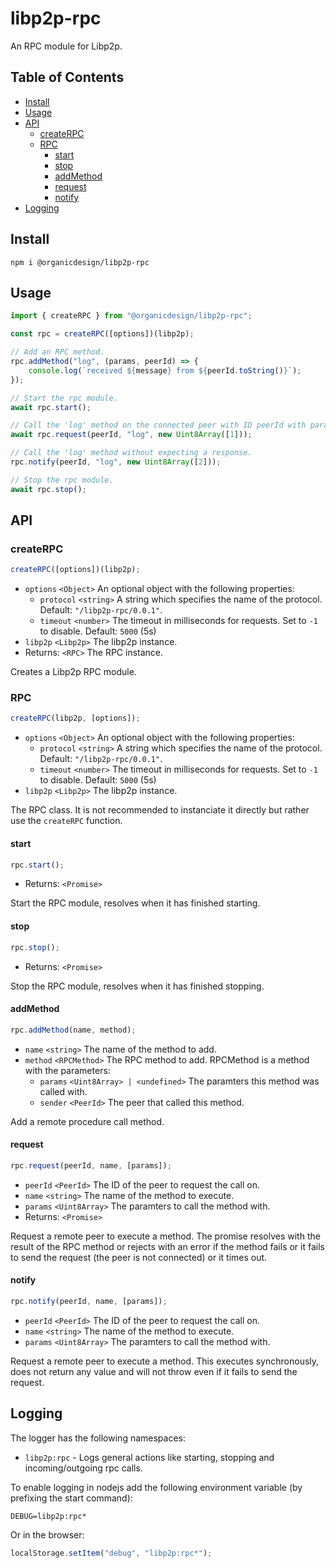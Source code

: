 # libp2p-rpc

An RPC module for Libp2p.

## Table of Contents

- [Install](#install)
- [Usage](#usage)
- [API](#api)
  - [createRPC](#createrpc)
  - [RPC](#rpc)
    - [start](#start)
    - [stop](#stop)
    - [addMethod](#addmethod)
    - [request](#request)
    - [notify](#notify)
- [Logging](#logging)

## Install

```
npm i @organicdesign/libp2p-rpc
```

## Usage

```javascript
import { createRPC } from "@organicdesign/libp2p-rpc";

const rpc = createRPC([options])(libp2p);

// Add an RPC method.
rpc.addMethod("log", (params, peerId) => {
	console.log(`received ${message} from ${peerId.toString()}`);
});

// Start the rpc module.
await rpc.start();

// Call the 'log' method on the connected peer with ID peerId with parameter.
await rpc.request(peerId, "log", new Uint8Array([1]));

// Call the 'log' method without expecting a response.
rpc.notify(peerId, "log", new Uint8Array([2]));

// Stop the rpc module.
await rpc.stop();
```

## API

### createRPC

```javascript
createRPC([options])(libp2p);
```

- `options` `<Object>` An optional object with the following properties:
  - `protocol` `<string>` A string which specifies the name of the protocol. Default: `"/libp2p-rpc/0.0.1"`.
  - `timeout` `<number>` The timeout in milliseconds for requests. Set to `-1` to disable. Default: `5000` (5s)
- `libp2p` `<Libp2p>` The libp2p instance.
- Returns: `<RPC>` The RPC instance.

Creates a Libp2p RPC module.

### RPC

```javascript
createRPC(libp2p, [options]);
```

- `options` `<Object>` An optional object with the following properties:
  - `protocol` `<string>` A string which specifies the name of the protocol. Default: `"/libp2p-rpc/0.0.1"`.
  - `timeout` `<number>` The timeout in milliseconds for requests. Set to `-1` to disable. Default: `5000` (5s)
- `libp2p` `<Libp2p>` The libp2p instance.

The RPC class. It is not recommended to instanciate it directly but rather use the `createRPC` function.

#### start

```javascript
rpc.start();
```

- Returns: `<Promise>`

Start the RPC module, resolves when it has finished starting.

#### stop

```javascript
rpc.stop();
```

- Returns: `<Promise>`

Stop the RPC module, resolves when it has finished stopping.

#### addMethod

```javascript
rpc.addMethod(name, method);
```

- `name` `<string>` The name of the method to add.
- `method` `<RPCMethod>` The RPC method to add. RPCMethod is a method with the parameters:
  - `params` `<Uint8Array> | <undefined>` The paramters this method was called with.
  - `sender` `<PeerId>` The peer that called this method.

Add a remote procedure call method.

#### request

```javascript
rpc.request(peerId, name, [params]);
```

- `peerId` `<PeerId>` The ID of the peer to request the call on.
- `name` `<string>` The name of the method to execute.
- `params` `<Uint8Array>` The paramters to call the method with.
- Returns: `<Promise>`

Request a remote peer to execute a method. The promise resolves with the result of the RPC method or rejects with an error if the method fails or it fails to send the request (the peer is not connected) or it times out.

#### notify

```javascript
rpc.notify(peerId, name, [params]);
```

- `peerId` `<PeerId>` The ID of the peer to request the call on.
- `name` `<string>` The name of the method to execute.
- `params` `<Uint8Array>` The paramters to call the method with.

Request a remote peer to execute a method. This executes synchronously, does not return any value and will not throw even if it fails to send the request.

## Logging

The logger has the following namespaces:

* `libp2p:rpc` - Logs general actions like starting, stopping and incoming/outgoing rpc calls.

To enable logging in nodejs add the following environment variable (by prefixing the start command):

```
DEBUG=libp2p:rpc*
```

Or in the browser:

```javascript
localStorage.setItem("debug", "libp2p:rpc*");
```

